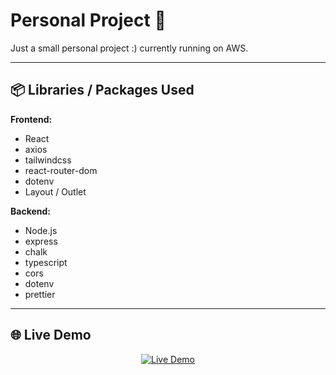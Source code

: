 # Personal Project 🚀
Just a small personal project :) currently running on AWS.  

---

## 📦 Libraries / Packages Used  

**Frontend:**  
- React  
- axios  
- tailwindcss  
- react-router-dom  
- dotenv  
- Layout / Outlet  

**Backend:**  
- Node.js  
- express  
- chalk  
- typescript  
- cors  
- dotenv  
- prettier  

---

## 🌐 Live Demo  
<p align="center">
  <a href="http://quotes.obscuredev.space" target="_blank">
    <img src="https://img.shields.io/badge/Visit%20Site-5173-blue?style=for-the-badge&logo=react" alt="Live Demo"/>
  </a>
</p>
